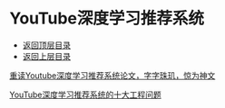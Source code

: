# YouTube深度学习推荐系统

* [返回顶层目录](../../../SUMMARY.md)
* [返回上层目录](../industry-application.md)





[重读Youtube深度学习推荐系统论文，字字珠玑，惊为神文](https://zhuanlan.zhihu.com/p/52169807)

[YouTube深度学习推荐系统的十大工程问题](https://zhuanlan.zhihu.com/p/52504407)

